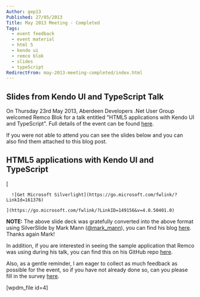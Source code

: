 ```yaml
---
Author: gep13
Published: 27/05/2013
Title: May 2013 Meeting - Completed
Tags:
  - event feedback
  - event material
  - html 5
  - kendo ui
  - remco blok
  - slides
  - typeScript
RedirectFrom: may-2013-meeting-completed/index.html
---
```


## Slides from Kendo UI and TypeScript Talk

On Thursday 23rd May 2013, Aberdeen Developers .Net User Group welcomed Remco Blok for a talk entitled "HTML5 applications with Kendo UI and TypeScript".  Full details of the event can be found [here](https://www.aberdeendevelopers.co.uk/may-2013-meeting-remco-blok-talking-about-html5/).

If you were not able to attend you can see the slides below and you can also find them attached to this blog post.

## HTML5 applications with Kendo UI and TypeScript

  [

      ![Get Microsoft Silverlight](https://go.microsoft.com/fwlink/?LinkId=161376)

    ](https://go.microsoft.com/fwlink/?LinkID=149156&v=4.0.50401.0)

**NOTE:** The above slide deck was gratefully converted into the above format using SilverSlide by Mark Mann ([@mark_mann](https://twitter.com/#!/@mark_mann)), you can find his blog [here](https://blog.mark-mann.co.uk/).  Thanks again Mark!

In addition, if you are interested in seeing the sample application that Remco was using during his talk, you can find this on his GitHub repo [here](https://github.com/RemcoBlok/KendoUITypeScript).

Also, as a gentle reminder, I am eager to collect as much feedback as possible for the event, so if you have not already done so, can you please fill in the survey [here](https://www.surveymonkey.com/s/JDLWPWF).

[wpdm_file id=4]
